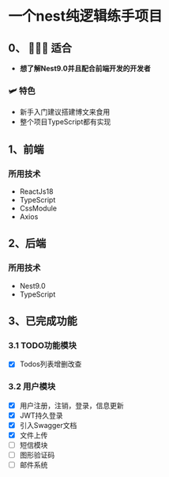 # 一个nest纯逻辑练手项目

## 0、 🚀🚀🚀 适合

- **想了解Nest9.0并且配合前端开发的开发者**

### 🛩️ 特色
- 新手入门建议搭建博文来食用
- 整个项目TypeScript都有实现

## 1、前端

### 所用技术

- ReactJs18
- TypeScript
- CssModule
- Axios


## 2、后端

### 所用技术

- Nest9.0
- TypeScript


## 3、已完成功能

### 3.1 TODO功能模块
- [x] Todos列表增删改查

### 3.2 用户模块
- [x] 用户注册，注销，登录，信息更新
- [x] JWT持久登录
- [x] 引入Swagger文档
- [x] 文件上传
- [ ] 短信模块
- [ ] 图形验证码
- [ ] 邮件系统
